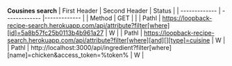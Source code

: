 


**Cousines search**
| First Header  | Second Header | Status |
| ------------- | ------------- |------------- |
| Method  | GET  |  |
| Pathl  | https://loopback-recipe-search.herokuapp.com/api/attribute?filter[where][id]=5a8b57fc25b0113b4b961a27  | W |
| Pathl  | https://loopback-recipe-search.herokuapp.com/api/attribute?filter[where][and][][type]=cuisine  | W |
| Pathl  | http://localhost:3000/api/ingredient?filter[where][name]=chicken&access_token=%token%  | W |
